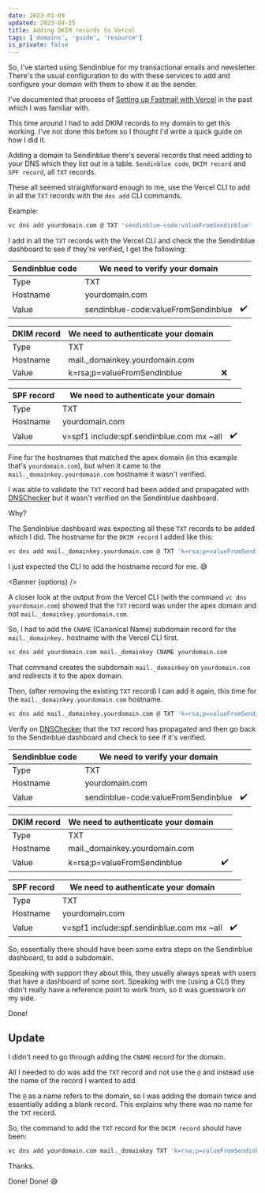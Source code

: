 ```yaml
---
date: 2023-01-09
updated: 2023-04-25
title: Adding DKIM records to Vercel
tags: ['domains', 'guide', 'resource']
is_private: false
---
```


<script>
  import { Banner } from '$lib/components'

  const options = {
    type: 'info',
    message: `This is my misunderstanding of how to use the Vercel CLI!
      Me using the <code>@</code> as a name refers to the domain. I've
      added an <a href="#update">update</a> to the end of the post to clarify this.
    `
  }
</script>

So, I've started using Sendinblue for my transactional emails and
newsletter. There's the usual configuration to do with these services
to add and configure your domain with them to show it as the sender.

I've documented that process of [Setting up Fastmail with Vercel] in
the past which I was familiar with.

This time around I had to add DKIM records to my domain to get this
working. I've not done this before so I thought I'd write a quick
guide on how I did it.

Adding a domain to Sendinblue there's several records that need adding
to your DNS which they list out in a table. `Sendinblue code`,
`DKIM record` and `SPF record`, all `TXT` records.

These all seemed straightforward enough to me, use the Vercel CLI to
add in all the `TXT` records with the `dns add` CLI commands.

Example:

```bash
vc dns add yourdomain.com @ TXT 'sendinblue-code:valueFromSendinblue'
```

I add in all the `TXT` records with the Vercel CLI and check the the
Sendinblue dashboard to see if they're verified, I get the following:

<!-- cSpell:ignore yourdomain,domainkey -->

| Sendinblue code | We need to verify your domain       |     |
| --------------- | ----------------------------------- | --- |
| Type            | TXT                                 |
| Hostname        | yourdomain.com                      |
| Value           | sendinblue-code:valueFromSendinblue | ✔️  |

| DKIM record | We need to authenticate your domain |     |
| ----------- | ----------------------------------- | --- |
| Type        | TXT                                 |
| Hostname    | mail.\_domainkey.yourdomain.com     |
| Value       | k=rsa;p=valueFromSendinblue         | ❌  |

| SPF record | We need to authenticate your domain       |     |
| ---------- | ----------------------------------------- | --- |
| Type       | TXT                                       |
| Hostname   | yourdomain.com                            |
| Value      | v=spf1 include:spf.sendinblue.com mx ~all | ✔️  |

Fine for the hostnames that matched the apex domain (in this example
that's `yourdomain.com`), but when it came to the
`mail._domainkey.yourdomain.com` hostname it wasn't verified.

I was able to validate the `TXT` record had been added and propagated
with [DNSChecker] but it wasn't verified on the Sendinblue dashboard.

Why?

The Sendinblue dashboard was expecting all these `TXT` records to be
added which I did. The hostname for the `DKIM record` I added like
this:

```bash
vc dns add mail._domainkey.yourdomain.com @ TXT 'k=rsa;p=valueFromSendinblue'
```

I just expected the CLI to add the hostname record for me. 😅

<Banner {options} />

A closer look at the output from the Vercel CLI (with the command
`vc dns yourdomain.com`) showed that the `TXT` record was under the
apex domain and not `mail._domainkey.yourdomain.com`.

So, I had to add the `CNAME` (Canonical Name) subdomain record for the
`mail._domainkey.` hostname with the Vercel CLI first.

```bash
vc dns add yourdomain.com mail._domainkey CNAME yourdomain.com
```

That command creates the subdomain `mail._domainkey` on
`yourdomain.com` and redirects it to the apex domain.

Then, (after removing the existing `TXT` record) I can add it again,
this time for the `mail._domainkey.yourdomain.com` hostname.

```bash
vc dns add mail._domainkey.yourdomain.com @ TXT 'k=rsa;p=valueFromSendinblue'
```

Verify on [DNSChecker] that the `TXT` record has propagated and then
go back to the Sendinblue dashboard and check to see if it's verified.

| Sendinblue code | We need to verify your domain       |     |
| --------------- | ----------------------------------- | --- |
| Type            | TXT                                 |
| Hostname        | yourdomain.com                      |
| Value           | sendinblue-code:valueFromSendinblue | ✔️  |

| DKIM record | We need to authenticate your domain |     |
| ----------- | ----------------------------------- | --- |
| Type        | TXT                                 |
| Hostname    | mail.\_domainkey.yourdomain.com     |
| Value       | k=rsa;p=valueFromSendinblue         | ✔️  |

| SPF record | We need to authenticate your domain       |     |
| ---------- | ----------------------------------------- | --- |
| Type       | TXT                                       |
| Hostname   | yourdomain.com                            |
| Value      | v=spf1 include:spf.sendinblue.com mx ~all | ✔️  |

So, essentially there should have been some extra steps on the
Sendinblue dashboard, to add a subdomain.

Speaking with support they about this, they usually always speak with
users that have a dashboard of some sort. Speaking with me (using a
CLI) they didn't really have a reference point to work from, so it was
guesswork on my side.

Done!

## Update

I didn't need to go through adding the `CNAME` record for the domain.

All I needed to do was add the `TXT` record and not use the `@` and
instead use the name of the record I wanted to add.

The `@` as a name refers to the domain, so I was adding the domain
twice and essentially adding a blank record. This explains why there
was no name for the `TXT` record.

So, the command to add the `TXT` record for the `DKIM record` should
have been:

```bash
vc dns add yourdomain.com mail._domainkey TXT 'k=rsa;p=valueFromSendinblue'
```

Thanks.

Done! Done! 😅

<!-- Links -->

[setting up fastmail with vercel]:
  https://scottspence.com/posts/setting-up-fastmail-with-vercel
[dnschecker]: https://dnschecker.org/

